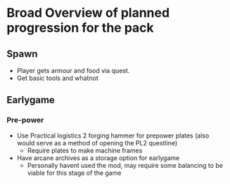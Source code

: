 # Broad Overview of planned progression for the pack

## Spawn
* Player gets armour and food via quest.
* Get basic tools and whatnot

## Earlygame
### Pre-power
* Use Practical logistics 2 forging hammer  for prepower plates (also would serve as a method of opening the PL2 questline)
  * Require plates to make machine frames
* Have arcane archives as a storage option for earlygame
  * Personally havent used the mod, may require some balancing to be viable for this stage of the game
  

